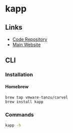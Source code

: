 # kapp

## Links

- [Code Repository](https://github.com/carvel-dev/kapp)
- [Main Website](https://carvel.dev/kapp)

## CLI

### Installation

#### Homebrew

```sh
brew tap vmware-tanzu/carvel
brew install kapp
```

### Commands

```sh
kapp -h
```

<!-- ### Usage

```sh
#
kapp
``` -->
